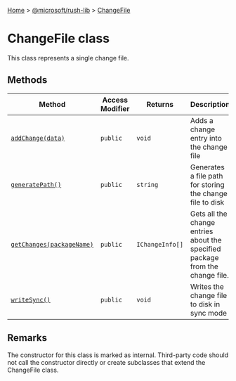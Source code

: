 [Home](./index) &gt; [@microsoft/rush-lib](rush-lib.md) &gt; [ChangeFile](rush-lib.changefile.md)

# ChangeFile class

This class represents a single change file.

## Methods

|  Method | Access Modifier | Returns | Description |
|  --- | --- | --- | --- |
|  [`addChange(data)`](rush-lib.changefile.addchange.md) | `public` | `void` | Adds a change entry into the change file |
|  [`generatePath()`](rush-lib.changefile.generatepath.md) | `public` | `string` | Generates a file path for storing the change file to disk |
|  [`getChanges(packageName)`](rush-lib.changefile.getchanges.md) | `public` | `IChangeInfo[]` | Gets all the change entries about the specified package from the change file. |
|  [`writeSync()`](rush-lib.changefile.writesync.md) | `public` | `void` | Writes the change file to disk in sync mode |

## Remarks

The constructor for this class is marked as internal. Third-party code should not call the constructor directly or create subclasses that extend the ChangeFile class.

